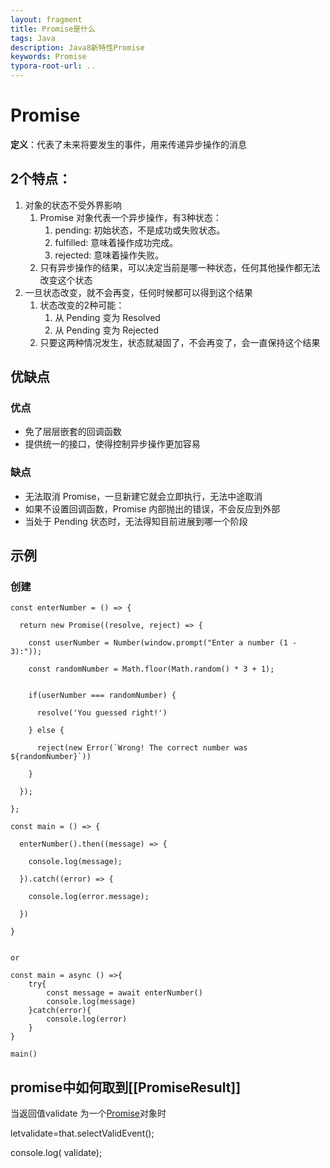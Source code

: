 ```yaml
---
layout: fragment
title: Promise是什么
tags: Java
description: Java8新特性Promise
keywords: Promise
typora-root-url: ..
---
```


# Promise

**定义**：代表了未来将要发生的事件，用来传递异步操作的消息

## **2个特点：**

1. 对象的状态不受外界影响
   1. Promise 对象代表一个异步操作，有3种状态：
      1. pending: 初始状态，不是成功或失败状态。
      2. fulfilled: 意味着操作成功完成。
      3. rejected: 意味着操作失败。
   2. 只有异步操作的结果，可以决定当前是哪一种状态，任何其他操作都无法改变这个状态
2. 一旦状态改变，就不会再变，任何时候都可以得到这个结果
   1. 状态改变的2种可能：
      1. 从 Pending 变为 Resolved
      2. 从 Pending 变为 Rejected
   2. 只要这两种情况发生，状态就凝固了，不会再变了，会一直保持这个结果

## 优缺点

### 优点

- 免了层层嵌套的回调函数
- 提供统一的接口，使得控制异步操作更加容易

### 缺点

- 无法取消 Promise，一旦新建它就会立即执行，无法中途取消
- 如果不设置回调函数，Promise 内部抛出的错误，不会反应到外部
- 当处于 Pending 状态时，无法得知目前进展到哪一个阶段

## 示例

### 创建

```
const enterNumber = () => {

  return new Promise((resolve, reject) => {

    const userNumber = Number(window.prompt("Enter a number (1 - 3):"));

    const randomNumber = Math.floor(Math.random() * 3 + 1);
 

    if(userNumber === randomNumber) {

      resolve('You guessed right!')

    } else {

      reject(new Error(`Wrong! The correct number was ${randomNumber}`))

    }

  });

};
```

```
const main = () => {

  enterNumber().then((message) => {

    console.log(message);

  }).catch((error) => {

    console.log(error.message);

  })

}


or

const main = async () =>{
	try{
		const message = await enterNumber()
		console.log(message)
	}catch(error){
		console.log(error)
	}
}

main()
```

## promise中如何取到[[PromiseResult]]

当返回值validate 为一个[Promise](https://so.csdn.net/so/search?q=Promise&spm=1001.2101.3001.7020)对象时

letvalidate=that.selectValidEvent();

console.log( validate);	
<!--stackedit_data:
eyJoaXN0b3J5IjpbMTA0MzU3MjEyNF19
-->
